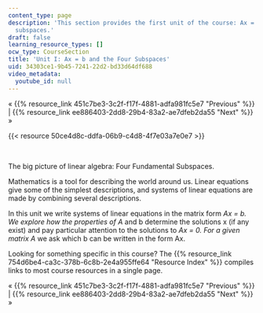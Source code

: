 ```yaml
---
content_type: page
description: 'This section provides the first unit of the course: Ax = b and the four
  subspaces.'
draft: false
learning_resource_types: []
ocw_type: CourseSection
title: 'Unit I: Ax = b and the Four Subspaces'
uid: 34303ce1-9b45-7241-22d2-bd33d64df688
video_metadata:
  youtube_id: null
---
```

« {{% resource_link 451c7be3-3c2f-f17f-4881-adfa981fc5e7 "Previous" %}} | {{% resource_link ee886403-2dd8-29b4-83a2-ae7dfeb2da55 "Next" %}} »

{{< resource 50ce4d8c-ddfa-06b9-c4d8-4f7e03a7e0e7 >}}

 

The big picture of linear algebra: Four Fundamental Subspaces.

Mathematics is a tool for describing the world around us. Linear equations give some of the simplest descriptions, and systems of linear equations are made by combining several descriptions.

In this unit we write systems of linear equations in the matrix form _Ax = b. We explore how the properties of A_ and b determine the solutions x (if any exist) and pay particular attention to the solutions to _Ax = 0. For a given matrix A_ we ask which b can be written in the form Ax.

Looking for something specific in this course? The {{% resource_link 754d6be4-ca3c-378b-6c8b-2e4a955ffe64 "Resource Index" %}} compiles links to most course resources in a single page.

« {{% resource_link 451c7be3-3c2f-f17f-4881-adfa981fc5e7 "Previous" %}} | {{% resource_link ee886403-2dd8-29b4-83a2-ae7dfeb2da55 "Next" %}} »